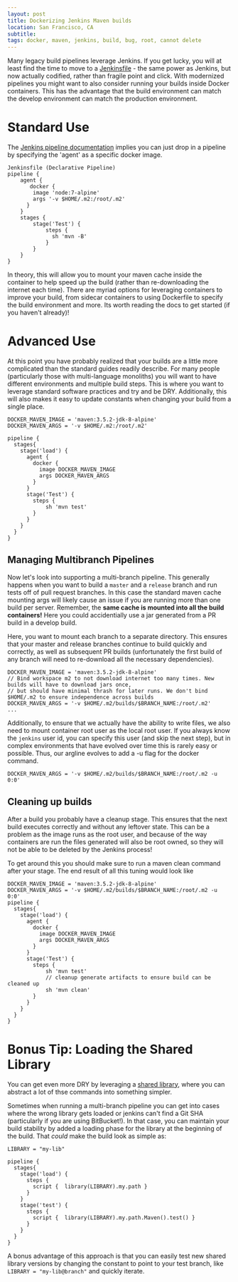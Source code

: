 ```yaml
---
layout: post
title: Dockerizing Jenkins Maven builds
location: San Francisco, CA
subtitle:
tags: docker, maven, jenkins, build, bug, root, cannot delete
---
```


Many legacy build pipelines leverage Jenkins. If you get lucky, you will at least find the time to move to a [Jenkinsfile](https://jenkins.io/doc/book/pipeline/jenkinsfile/) - the same power as Jenkins, but now actually codified, rather than fragile point and click. With modernized pipelines you might want to also consider running your builds inside Docker containers. This has the advantage that the build environment can match the develop environment can match the production environment.

# Standard Use

The [Jenkins pipeline documentation](https://jenkins.io/doc/book/pipeline/docker/) implies you can just drop in a pipeline by specifying the 'agent' as a specific docker image.

```
Jenkinsfile (Declarative Pipeline)
pipeline {
    agent {
       docker { 
        image 'node:7-alpine'
        args '-v $HOME/.m2:/root/.m2'
      }
    }
    stages {
        stage('Test') {
            steps {
              sh 'mvn -B'
            }
        }
    }
}
```

In theory, this will allow you to mount your maven cache inside the container to help speed up the build (rather than re-downloading the internet each time). There are myriad options for leveraging containers to improve your build, from sidecar containers to using Dockerfile to specify the build environment and more. Its worth reading the docs to get started (if you haven't already)!

# Advanced Use

At this point you have probably realized that your builds are a little more complicated than the standard guides readily describe. For many people (particularly those with multi-language monoliths) you will want to have different environments and multiple build steps. This is where you want to leverage standard software practices and try and be DRY. Additionally, this will also makes it easy to update constants when changing your build from a single place.

```
DOCKER_MAVEN_IMAGE = 'maven:3.5.2-jdk-8-alpine'
DOCKER_MAVEN_ARGS = '-v $HOME/.m2:/root/.m2'

pipeline {
  stages{
    stage('load') {
      agent {
        docker {
          image DOCKER_MAVEN_IMAGE
          args DOCKER_MAVEN_ARGS
        }
      }
      stage('Test') {
        steps {
            sh 'mvn test' 
        }   
      }
    }   
  }
}
```

## Managing Multibranch Pipelines

Now let's look into supporting a multi-branch pipeline. This generally happens when you want to build a `master` and a `release` branch and run tests off of pull request branches. In this case the standard maven cache mounting args will likely cause an issue if you are running more than one build per server. Remember, the **same cache is mounted into all the build containers!** Here you could accidentially use a jar generated from a PR build in a develop build.

Here, you want to mount each branch to a separate directory. This ensures that your master and release branches continue to build quickly and correctly, as well as subsequent PR builds (unfortunately the first build of any branch will need to re-download all the necessary dependencies).

```
DOCKER_MAVEN_IMAGE = 'maven:3.5.2-jdk-8-alpine'
// Bind workspace m2 to not download internet too many times. New builds will have to download jars once,
// but should have minimal thrash for later runs. We don't bind $HOME/.m2 to ensure independence across builds
DOCKER_MAVEN_ARGS = '-v $HOME/.m2/builds/$BRANCH_NAME:/root/.m2'
...
```

Additionally, to ensure that we actually have the ability to write files, we also need to mount container root user as the local root user. If you always know the `jenkins` user id, you can specify this user (and skip the next step), but in complex environments that have evolved over time this is rarely easy or possible. Thus, our argline evolves to add a -u flag for the docker command.

```
DOCKER_MAVEN_ARGS = '-v $HOME/.m2/builds/$BRANCH_NAME:/root/.m2 -u 0:0'
```

## Cleaning up builds

After a build you probably have a cleanup stage. This ensures that the next build executes correctly and without any leftover state. This can be a problem as the image runs as the root user, and because of the way containers are run the files generated will also be root owned, so they will not be able to be deleted by the Jenkins process!

To get around this you should make sure to run a maven clean command after your stage. The end result of all this tuning would look like 

```
DOCKER_MAVEN_IMAGE = 'maven:3.5.2-jdk-8-alpine'
DOCKER_MAVEN_ARGS = '-v $HOME/.m2/builds/$BRANCH_NAME:/root/.m2 -u 0:0'
pipeline {
  stages{
    stage('load') {
      agent {
        docker {
          image DOCKER_MAVEN_IMAGE
          args DOCKER_MAVEN_ARGS
        }
      }
      stage('Test') {
        steps {
            sh 'mvn test'
            // cleanup generate artifacts to ensure build can be cleaned up
            sh 'mvn clean'
        }
      }
    }
  }
}
```

# Bonus Tip: Loading the Shared Library

You can get even more DRY by leveraging a [shared library](https://jenkins.io/doc/book/pipeline/shared-libraries/), where you can abstract a lot of thse commands into something simpler.

Sometimes when running a multi-branch pipeline you can get into cases where the wrong library gets loaded or jenkins can't find a Git SHA (particularly if you are using BitBucket!). In that case, you can maintain your build stability by added a loading phase for the library at the beginning of the build. That _could_ make the build look as simple as:

```
LIBRARY = "my-lib"

pipeline {
  stages{
    stage('load') {
      steps {
        script {  library(LIBRARY).my.path }
      }
    }
    stage('test') {
      steps {
        script {  library(LIBRARY).my.path.Maven().test() }
      }
    }
  }
}
```

A bonus advantage of this approach is that you can easily test new shared library versions by changing the constant to point to your test branch, like `LIBRARY = "my-lib@branch"` and quickly iterate.
